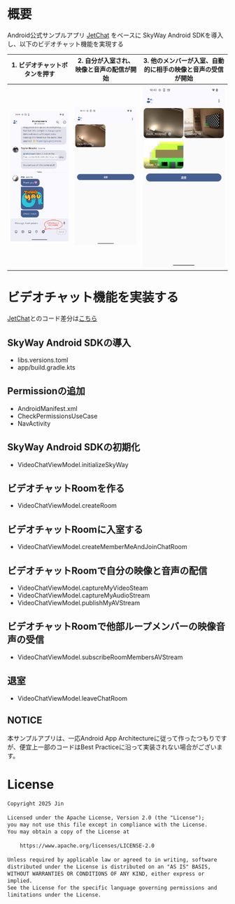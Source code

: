 # 概要
Android公式サンプルアプリ [JetChat](https://github.com/android/compose-samples/tree/main/Jetchat) をベースに SkyWay Android SDKを導入し、以下のビデオチャット機能を実現する

| 1. ビデオチャットボタンを押す | 2. 自分が入室され、映像と音声の配信が開始 | 3. 他のメンバーが入室、自動的に相手の映像と音声の受信が開始 |
| -- | -- | -- |
| <img src="screenshots/videochat/1_launch_videochat.png" width="300"/> | <img src="screenshots/videochat/2_join_room.png" width="300"/> | <img src="screenshots/videochat/3_more_member_join.png" width="300"/> | 


# ビデオチャット機能を実装する
[JetChat](https://github.com/android/compose-samples/tree/main/Jetchat)とのコード差分は[こちら](https://github.com/Jin-NeVen/SkyWayJetChat/compare/d7de556...main)

## SkyWay Android SDKの導入
- libs.versions.toml
- app/build.gradle.kts

## Permissionの追加
- AndroidManifest.xml
- CheckPermissionsUseCase
- NavActivity

## SkyWay Android SDKの初期化
- VideoChatViewModel.initializeSkyWay

## ビデオチャットRoomを作る
- VideoChatViewModel.createRoom

## ビデオチャットRoomに入室する
- VideoChatViewModel.createMemberMeAndJoinChatRoom

## ビデオチャットRoomで自分の映像と音声の配信
- VideoChatViewModel.captureMyVideoSteam
- VideoChatViewModel.captureMyAudioStream
- VideoChatViewModel.publishMyAVStream

## ビデオチャットRoomで他部ループメンバーの映像音声の受信
- VideoChatViewModel.subscribeRoomMembersAVStream

## 退室
- VideoChatViewModel.leaveChatRoom

## NOTICE
本サンプルアプリは、一応Android App Architectureに従って作ったつもりですが、便宜上一部のコードはBest Practiceに沿って実装されない場合がございます。

# License
```
Copyright 2025 Jin

Licensed under the Apache License, Version 2.0 (the "License");
you may not use this file except in compliance with the License.
You may obtain a copy of the License at

    https://www.apache.org/licenses/LICENSE-2.0

Unless required by applicable law or agreed to in writing, software
distributed under the License is distributed on an "AS IS" BASIS,
WITHOUT WARRANTIES OR CONDITIONS OF ANY KIND, either express or implied.
See the License for the specific language governing permissions and
limitations under the License.
```